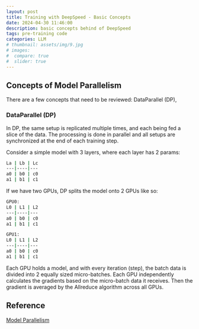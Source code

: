```yaml
---
layout: post
title: Training with DeepSpeed - Basic Concepts
date: 2024-04-30 11:46:00
description: basic concepts behind of DeepSpeed
tags: pre-training code
categories: LLM
# thumbnail: assets/img/9.jpg
# images:
#  compare: true
#  slider: true
---
```



## Concepts of Model Parallelism

There are a few concepts that need to be reviewed: DataParallel (DP), 

###  DataParallel (DP)
In DP, the same setup is replicated multiple times, and each being fed a slice of the data. The processing is done in parallel and all setups are synchronized at the end of each training step.

Consider a simple model with 3 layers, where each layer has 2 params:
```bash
La | Lb | Lc
---|----|---
a0 | b0 | c0
a1 | b1 | c1
```

If we have two GPUs, DP splits the model onto 2 GPUs like so:
```bash
GPU0: 
L0 | L1 | L2
---|----|---
a0 | b0 | c0
a1 | b1 | c1

GPU1:
L0 | L1 | L2
---|----|---
a0 | b0 | c0
a1 | b1 | c1
```
Each GPU holds a model, and with every iteration (step), the batch data is divided into 2 equally sized micro-batches. Each GPU independently calculates the gradients based on the micro-batch data it receives. Then the gradient is averaged by the Allreduce algorithm across all GPUs.


## Reference

[Model Parallelism](https://huggingface.co/docs/transformers/v4.15.0/parallelism)
 

<!--
This is an example post with advanced image components.

## Image Slider

This is a simple image slider. It uses the [Swiper](https://swiperjs.com/) library. Check the [examples page](https://swiperjs.com/demos) for more information of what you can achieve with it.

<swiper-container keyboard="true" navigation="true" pagination="true" pagination-clickable="true" pagination-dynamic-bullets="true" rewind="true">
  <swiper-slide>{% include figure.liquid loading="eager" path="assets/img/9.jpg" class="img-fluid rounded z-depth-1" %}</swiper-slide>
  <swiper-slide>{% include figure.liquid loading="eager" path="assets/img/7.jpg" class="img-fluid rounded z-depth-1" %}</swiper-slide>
  <swiper-slide>{% include figure.liquid loading="eager" path="assets/img/8.jpg" class="img-fluid rounded z-depth-1" %}</swiper-slide>
  <swiper-slide>{% include figure.liquid loading="eager" path="assets/img/10.jpg" class="img-fluid rounded z-depth-1" %}</swiper-slide>
  <swiper-slide>{% include figure.liquid loading="eager" path="assets/img/12.jpg" class="img-fluid rounded z-depth-1" %}</swiper-slide>
</swiper-container>

## Image Comparison Slider

This is a simple image comparison slider. It uses the [img-comparison-slider](https://img-comparison-slider.sneas.io/) library. Check the [examples page](https://img-comparison-slider.sneas.io/examples.html) for more information of what you can achieve with it.

<img-comparison-slider>
  {% include figure.liquid path="assets/img/prof_pic.jpg" class="img-fluid rounded z-depth-1" slot="first" %}
  {% include figure.liquid path="assets/img/prof_pic_color.png" class="img-fluid rounded z-depth-1" slot="second" %}
</img-comparison-slider>


-->
